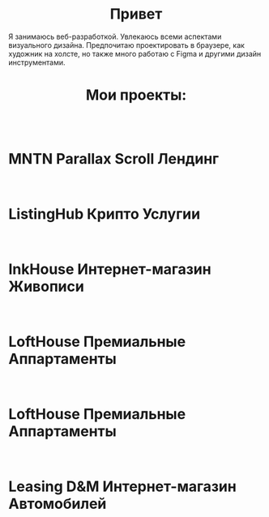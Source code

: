 <h1 align="center">Привет</h1>

Я занимаюсь веб-разработкой. Увлекаюсь всеми аспектами визуального дизайна. Предпочитаю проектировать в браузере, как художник на холсте, но также много работаю с Figma и другими дизайн инструментами.

<h1 align="center">Мои проекты:</h1>
<br>
<br>

<h1>MNTN Parallax Scroll Лендинг</h1>
<picture>
 <img align="center" alt="" src="https://github.com/EttenM/EttenM.github.io/blob/main/img/MountPar.gif">
</picture>
<br>
<br>

<h1>ListingHub Крипто Услугии</h1>
<picture>
 <img align="center" alt="" src="https://github.com/EttenM/EttenM.github.io/blob/main/img/ListingHub.gif">
</picture>
<br>
<br>

<h1>InkHouse Интернет-магазин Живописи</h1>
<picture>
 <img align="center" alt="" src="https://github.com/EttenM/EttenM.github.io/blob/main/img/Ink.gif">
</picture>
<br>
<br>

<h1>LoftHouse Премиальные Аппартаменты</h1>
<picture>
 <img align="center" alt="" src="https://github.com/EttenM/EttenM.github.io/blob/main/img/LoftHouse.gif">
</picture>
<br>
<br>

<h1>LoftHouse Премиальные Аппартаменты</h1>
<picture>
 <img align="center" alt="" src="https://github.com/EttenM/EttenM.github.io/blob/main/img/LoftHouse.gif">
</picture>
<br>
<br>

<h1>Leasing D&M Интернет-магазин Автомобилей</h1>
<picture>
 <img align="center" alt="" src="https://github.com/EttenM/EttenM.github.io/blob/main/img/Leasing.gif">
</picture>
<br>
<br>

<!--
**EttenM/EttenM** is a ✨ _special_ ✨ repository because its `README.md` (this file) appears on your GitHub profile.

Here are some ideas to get you started:

- 🔭 I’m currently working on ...
- 🌱 I’m currently learning ...
- 👯 I’m looking to collaborate on ...
- 🤔 I’m looking for help with ...
- 💬 Ask me about ...
- 📫 How to reach me: ...
- 😄 Pronouns: ...
- ⚡ Fun fact: ...
-->
